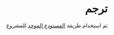 <div dir=rtl>

# ترجم

تم استخدام طريقة [المستودع الموحد](https://github.com/arabi-js/arabi) للمشروع

</div>

